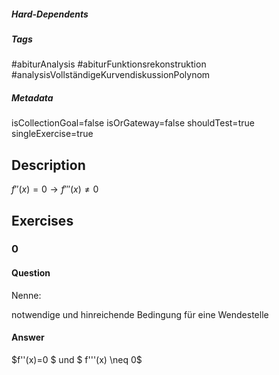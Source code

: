 ##### Hard-Dependents 

##### Tags 
#abiturAnalysis
#abiturFunktionsrekonstruktion
#analysisVollständigeKurvendiskussionPolynom
##### Metadata 
isCollectionGoal=false
isOrGateway=false
shouldTest=true
singleExercise=true
## Description 
 $f''(x)=0 \rightarrow f'''(x) \neq 0$ 
## Exercises 
### 0 
#### Question 
Nenne:

 notwendige und hinreichende Bedingung für eine Wendestelle
#### Answer 
 $f''(x)=0 $ und $ f'''(x) \neq 0$
